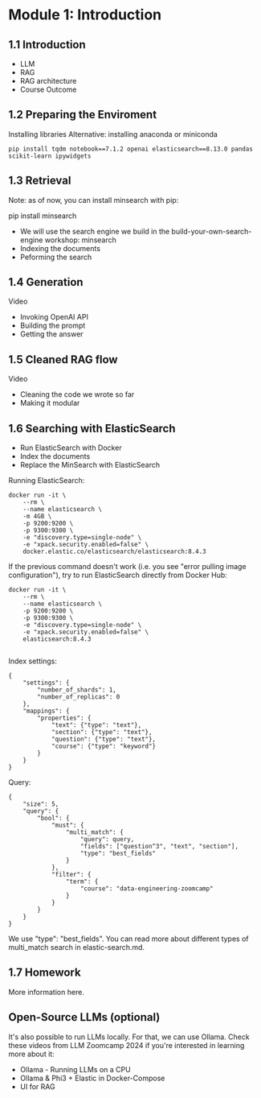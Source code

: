 # Module 1: Introduction
## 1.1 Introduction

* LLM
* RAG
* RAG architecture
* Course Outcome


## 1.2 Preparing the Enviroment

Installing libraries
Alternative: installing anaconda or miniconda

```
pip install tqdm notebook==7.1.2 openai elasticsearch==8.13.0 pandas scikit-learn ipywidgets
```


## 1.3 Retrieval 

Note: as of now, you can install minsearch with pip:

pip install minsearch

* We will use the search engine we build in the build-your-own-search-engine workshop: minsearch
* Indexing the documents
* Peforming the search

## 1.4 Generation

Video

* Invoking OpenAI API
* Building the prompt
* Getting the answer


## 1.5 Cleaned RAG flow

Video

* Cleaning the code we wrote so far
* Making it modular


## 1.6 Searching with ElasticSearch

* Run ElasticSearch with Docker
* Index the documents
* Replace the MinSearch with ElasticSearch

Running ElasticSearch:

```
docker run -it \
    --rm \
    --name elasticsearch \
    -m 4GB \
    -p 9200:9200 \
    -p 9300:9300 \
    -e "discovery.type=single-node" \
    -e "xpack.security.enabled=false" \
    docker.elastic.co/elasticsearch/elasticsearch:8.4.3
```

If the previous command doesn't work (i.e. you see "error pulling image configuration"), try to run ElasticSearch directly from Docker Hub:

```
docker run -it \
    --rm \
    --name elasticsearch \
    -p 9200:9200 \
    -p 9300:9300 \
    -e "discovery.type=single-node" \
    -e "xpack.security.enabled=false" \
    elasticsearch:8.4.3
    
```

Index settings:
```
{
    "settings": {
        "number_of_shards": 1,
        "number_of_replicas": 0
    },
    "mappings": {
        "properties": {
            "text": {"type": "text"},
            "section": {"type": "text"},
            "question": {"type": "text"},
            "course": {"type": "keyword"} 
        }
    }
}
```

Query:
```
{
    "size": 5,
    "query": {
        "bool": {
            "must": {
                "multi_match": {
                    "query": query,
                    "fields": ["question^3", "text", "section"],
                    "type": "best_fields"
                }
            },
            "filter": {
                "term": {
                    "course": "data-engineering-zoomcamp"
                }
            }
        }
    }
}
```

We use "type": "best_fields". You can read more about different types of multi_match search in elastic-search.md.

## 1.7 Homework

More information here.



## Open-Source LLMs (optional)

It's also possible to run LLMs locally. For that, we can use Ollama. Check these videos from LLM Zoomcamp 2024 if you're interested in learning more about it:

* Ollama - Running LLMs on a CPU
* Ollama & Phi3 + Elastic in Docker-Compose
* UI for RAG
